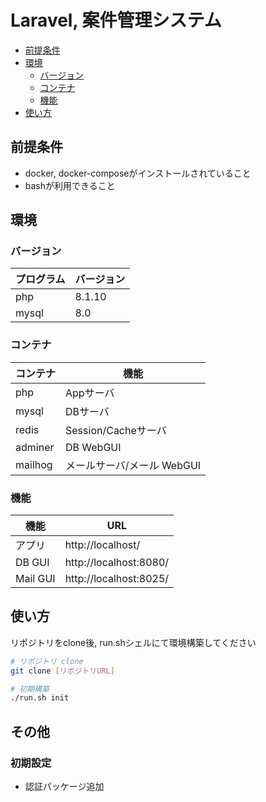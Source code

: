 Laravel, 案件管理システム
====================


<!-- @import "[TOC]" {cmd="toc" depthFrom=1 depthTo=6 orderedList=false} -->

<!-- code_chunk_output -->

- [前提条件](#前提条件)
- [環境](#環境)
  - [バージョン](#バージョン)
  - [コンテナ](#コンテナ)
  - [機能](#機能)
- [使い方](#使い方)

<!-- /code_chunk_output -->

## 前提条件

* docker, docker-composeがインストールされていること
* bashが利用できること

## 環境

### バージョン

| プログラム | バージョン |
| ---------- | ---------- |
| php        | 8.1.10     |
| mysql      | 8.0        |

### コンテナ

| コンテナ |            機能            |
| -------- | -------------------------- |
| php      | Appサーバ                  |
| mysql    | DBサーバ                   |
| redis    | Session/Cacheサーバ        |
| adminer  | DB WebGUI                  |
| mailhog  | メールサーバ/メール WebGUI |

### 機能

|   機能    |          URL           |
| --------- | ---------------------- |
| アプリ    | http://localhost/      |
| DB GUI    | http://localhost:8080/ |
| Mail GUI  | http://localhost:8025/ |

## 使い方

リポジトリをclone後, run.shシェルにて環境構築してください

```bash
# リポジトリ clone
git clone [リポジトリURL]

# 初期構築
./run.sh init
```

## その他

### 初期設定

* 認証パッケージ追加